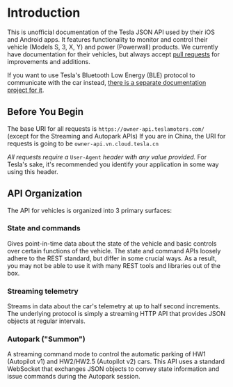 # Introduction

This is unofficial documentation of the Tesla JSON API used by their iOS and Android apps. It features functionality to monitor and control their vehicle (Models S, 3, X, Y) and power (Powerwall) products. We currently have documentation for their vehicles, but always accept [pull requests](https://github.com/timdorr/tesla-api/pulls) for improvements and additions.

If you want to use Tesla's Bluetooth Low Energy (BLE) protocol to communicate with the car instead, [there is a separate documentation project for it](https://teslabtapi.lexnastin.com).

## Before You Begin

The base URI for all requests is `https://owner-api.teslamotors.com/` (except for the Streaming and Autopark APIs)
If you are in China, the URI for requests is going to be `owner-api.vn.cloud.tesla.cn`

_All requests require a_ `User-Agent` _header with any value provided._ For Tesla's sake, it's recommended you identify your application in some way using this header.

## API Organization

The API for vehicles is organized into 3 primary surfaces:

### State and commands

Gives point-in-time data about the state of the vehicle and basic controls over certain functions of the vehicle. The state and command APIs loosely adhere to the REST standard, but differ in some crucial ways. As a result, you may not be able to use it with many REST tools and libraries out of the box.

### Streaming telemetry

Streams in data about the car's telemetry at up to half second increments. The underlying protocol is simply a streaming HTTP API that provides JSON objects at regular intervals.

### Autopark ("Summon")

A streaming command mode to control the automatic parking of HW1 (Autopilot v1) and HW2/HW2.5 (Autopilot v2) cars. This API uses a standard WebSocket that exchanges JSON objects to convey state information and issue commands during the Autopark session.

